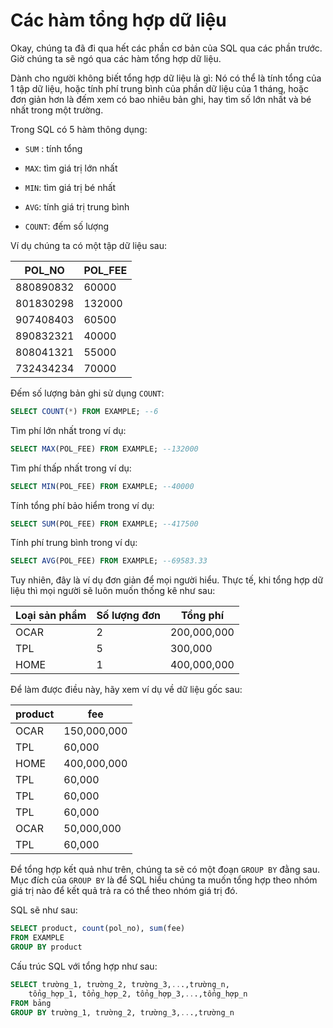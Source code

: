 # **Các hàm tổng hợp dữ liệu**

Okay, chúng ta đã đi qua hết các phần cơ bản của SQL qua các phần trước.
Giờ chúng ta sẽ ngó qua các hàm tổng hợp dữ liệu.

Dành cho người không biết tổng hợp dữ liệu là gì: Nó có thể là tính tổng của 1 tập dữ liệu, hoặc tính phí trung bình của phần dữ liệu của 1 tháng, hoặc đơn giản hơn là đếm xem có bao nhiêu bản ghi, hay tìm số lớn nhất và bé nhất trong một trường.

Trong SQL có 5 hàm thông dụng:

- `SUM` : tính tổng

- `MAX`: tìm giá trị lớn nhất

- `MIN`: tìm giá trị bé nhất

- `AVG`: tính giá trị trung bình

- `COUNT`: đếm số lượng

Ví dụ chúng ta có một tập dữ liệu sau:

| POL_NO | POL_FEE |
| ------------|--------------|
| 880890832 | 60000 |
| 801830298 | 132000 |
| 907408403 | 60500 |
| 890832321 | 40000 |
| 808041321 | 55000 |
| 732434234 | 70000 |

Đếm số lượng bản ghi sử dụng `COUNT`:
```sql 
SELECT COUNT(*) FROM EXAMPLE; --6
```

Tìm phí lớn nhất trong ví dụ:
```sql
SELECT MAX(POL_FEE) FROM EXAMPLE; --132000
```

Tìm phí thấp nhất trong ví dụ:
```sql
SELECT MIN(POL_FEE) FROM EXAMPLE; --40000
```

Tính tổng phí bảo hiểm trong ví dụ:
```sql
SELECT SUM(POL_FEE) FROM EXAMPLE; --417500
```


Tính phí trung bình trong ví dụ:
```sql
SELECT AVG(POL_FEE) FROM EXAMPLE; --69583.33
```

Tuy nhiên, đây là ví dụ đơn giản để mọi người hiểu. Thực tế, khi tổng hợp dữ liệu thì mọi người sẽ luôn muốn thống kê như sau:

| Loại sản phẩm | Số lượng đơn | Tổng phí |
| ------------- | ------------ | -------- |
| OCAR | 2 | 200,000,000 |
| TPL | 5 | 300,000 |
| HOME | 1 | 400,000,000 |

Để làm được điều này, hãy xem ví dụ về dữ liệu gốc sau:

| product | fee |
| ------------- | -------- |
| OCAR | 150,000,000 |
| TPL | 60,000 |
| HOME | 400,000,000 |
| TPL | 60,000 |
| TPL | 60,000 |
| TPL | 60,000 |
| OCAR | 50,000,000 |
| TPL | 60,000 |

Để tổng hợp kết quả như trên, chúng ta sẽ có một đoạn `GROUP BY` đằng sau. Mục đích của `GROUP BY` là để SQL hiểu chúng ta muốn tổng hợp theo nhóm giá trị nào để kết quả trả ra có thể theo nhóm giá trị đó.

SQL sẽ như sau:
```sql
SELECT product, count(pol_no), sum(fee)
FROM EXAMPLE
GROUP BY product
```

Cấu trúc SQL với tổng hợp như sau:

```sql
SELECT trường_1, trường_2, trường_3,...,trường_n,
    tổng_hợp_1, tổng_hợp_2, tổng_hợp_3,...,tổng_hợp_n
FROM bảng
GROUP BY trường_1, trường_2, trường_3,...,trường_n

```

